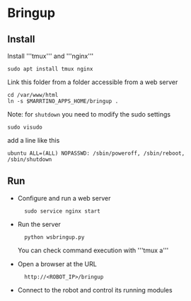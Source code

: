 # Bringup #

## Install ##

Install '''tmux'''  and '''nginx'''

    sudo apt install tmux nginx


Link this folder from a folder accessible from a web server

    cd /var/www/html
    ln -s $MARRTINO_APPS_HOME/bringup .


Note: for ```shutdown``` you need to modify the sudo settings

    sudo visudo

add a line like this

    ubuntu ALL=(ALL) NOPASSWD: /sbin/poweroff, /sbin/reboot, /sbin/shutdown



## Run ##

* Configure and run a web server

        sudo service nginx start

* Run the server

        python wsbringup.py

    You can check command execution with '''tmux a'''

* Open a browser at the URL

        http://<ROBOT_IP>/bringup

* Connect to the robot and control its running modules


